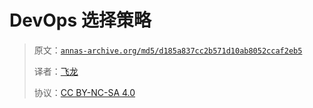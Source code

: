 # DevOps 选择策略

> 原文：[`annas-archive.org/md5/d185a837cc2b571d10ab8052ccaf2eb5`](https://annas-archive.org/md5/d185a837cc2b571d10ab8052ccaf2eb5)
> 
> 译者：[飞龙](https://github.com/wizardforcel)
> 
> 协议：[CC BY-NC-SA 4.0](http://creativecommons.org/licenses/by-nc-sa/4.0/)